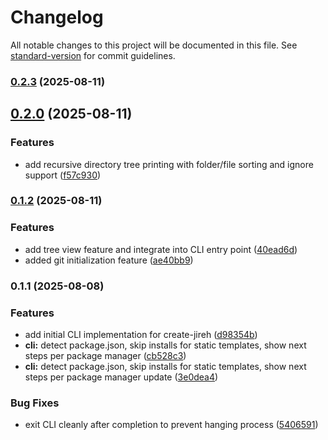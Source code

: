 # Changelog

All notable changes to this project will be documented in this file. See [standard-version](https://github.com/conventional-changelog/standard-version) for commit guidelines.

### [0.2.3](https://github.com/jirehgrp-org/create-jireh/compare/v0.2.2...v0.2.3) (2025-08-11)

## [0.2.0](https://github.com/jirehgrp-org/create-jireh/compare/v0.1.2...v0.2.0) (2025-08-11)


### Features

* add recursive directory tree printing with folder/file sorting and ignore support ([f57c930](https://github.com/jirehgrp-org/create-jireh/commit/f57c93021528055f7797a57d94b3c395457d7638))

### [0.1.2](https://github.com/jirehgrp-org/create-jireh/compare/v0.1.1...v0.1.2) (2025-08-11)


### Features

* add tree view feature and integrate into CLI entry point ([40ead6d](https://github.com/jirehgrp-org/create-jireh/commit/40ead6de46944d3499d1a19e21af5a58ed0734a9))
* added git initialization feature ([ae40bb9](https://github.com/jirehgrp-org/create-jireh/commit/ae40bb9f6050c8787dc7e9e2db18518dd260a210))

### 0.1.1 (2025-08-08)


### Features

* add initial CLI implementation for create-jireh ([d98354b](https://github.com/jirehgrp-org/create-jireh/commit/d98354b711db8b5b389ad1b05ee4f1f6561ae810))
* **cli:** detect package.json, skip installs for static templates, show next steps per package manager ([cb528c3](https://github.com/jirehgrp-org/create-jireh/commit/cb528c3e4e45c77938cc6e10486f6583e7f34583))
* **cli:** detect package.json, skip installs for static templates, show next steps per package manager update ([3e0dea4](https://github.com/jirehgrp-org/create-jireh/commit/3e0dea4319369ac104276265c6a04a9b23624845))


### Bug Fixes

* exit CLI cleanly after completion to prevent hanging process ([5406591](https://github.com/jirehgrp-org/create-jireh/commit/54065913053e5e47b7d7b90313bc4efed5e7d97e))
